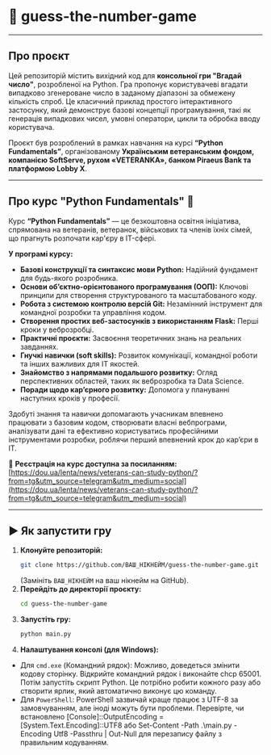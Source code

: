 # 🔢 guess-the-number-game

---

## Про проєкт

Цей репозиторій містить вихідний код для **консольної гри "Вгадай число"**, розробленої на Python. Гра пропонує користувачеві вгадати випадково згенероване число в заданому діапазоні за обмежену кількість спроб. Це класичний приклад простого інтерактивного застосунку, який демонструє базові концепції програмування, такі як генерація випадкових чисел, умовні оператори, цикли та обробка вводу користувача.

Проєкт був розроблений в рамках навчання на курсі **“Python Fundamentals”**, організованому **Українським ветеранським фондом, компанією SoftServe, рухом «VETERANKA», банком Piraeus Bank та платформою Lobby X**.

---

## Про курс "Python Fundamentals" 🐍

Курс **“Python Fundamentals”** — це безкоштовна освітня ініціатива, спрямована на ветеранів, ветеранок, військових та членів їхніх сімей, що прагнуть розпочати кар'єру в IT-сфері.

**У програмі курсу:**

* **Базові конструкції та синтаксис мови Python:** Надійний фундамент для будь-якого розробника.
* **Основи об’єктно-орієнтованого програмування (ООП):** Ключові принципи для створення структурованого та масштабованого коду.
* **Робота з системою контролю версій Git:** Незамінний інструмент для командної розробки та управління кодом.
* **Створення простих веб-застосунків з використанням Flask:** Перші кроки у веброзробці.
* **Практичні проєкти:** Засвоєння теоретичних знань на реальних завданнях.
* **Гнучкі навички (soft skills):** Розвиток комунікації, командної роботи та інших важливих для IT якостей.
* **Знайомство з напрямами подальшого розвитку:** Огляд перспективних областей, таких як веброзробка та Data Science.
* **Поради щодо кар’єрного розвитку:** Допомога у плануванні наступних кроків у професії.

Здобуті знання та навички допомагають учасникам впевнено працювати з базовим кодом, створювати власні вебпрограми, аналізувати дані та ефективно користуватись професійними інструментами розробки, роблячи перший впевнений крок до кар’єри в ІТ.

🔗 **Реєстрація на курс доступна за посиланням:**
[https://dou.ua/lenta/news/veterans-can-study-python/?from=tg&utm_source=telegram&utm_medium=social](https://dou.ua/lenta/news/veterans-can-study-python/?from=tg&utm_source=telegram&utm_medium=social)

---

## ▶️ Як запустити гру

1.  **Клонуйте репозиторій:**
    ```bash
    git clone https://github.com/ВАШ_НІКНЕЙМ/guess-the-number-game.git
    ```
    (Замініть `ВАШ_НІКНЕЙМ` на ваш нікнейм на GitHub).
2.  **Перейдіть до директорії проєкту:**
    ```bash
    cd guess-the-number-game
    ```
3.  **Запустіть гру:**
    ```bash
    python main.py
    ```
4. **Налаштування консолі (для Windows):**
- Для `cmd.exe` (Командний рядок): Можливо, доведеться змінити кодову сторінку. Відкрийте командний рядок і виконайте chcp 65001. Потім запустіть скрипт Python. Це потрібно робити кожного разу або створити ярлик, який автоматично виконує цю команду.
- Для `PowerShell`: PowerShell зазвичай краще працює з UTF-8 за замовчуванням, але іноді можуть бути проблеми. Перевірте, чи встановлено [Console]::OutputEncoding = [System.Text.Encoding]::UTF8 або Set-Content -Path .\main.py -Encoding Utf8 -Passthru | Out-Null для перезапису файлу з правильним кодуванням.
